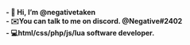 **- 👋 Hi, I’m @negativetaken**<br>
**- ✉️You can talk to me on discord. @Negative#2402**<br>
**- 💻html/css/php/js/lua software developer.**

<!---
negativetaken/negativetaken is a ✨ special ✨ repository because its `README.md` (this file) appears on your GitHub profile.
You can click the Preview link to take a look at your changes.
--->
